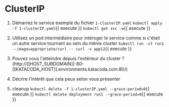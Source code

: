 # ClusterIP

1) Démarrez le service exemple du fichier `1-clusterIP.yaml`
    `kubectl apply -f 1-clusterIP.yaml`{{ execute }}
    `kubectl get svc -w`{{ execute }}

2) Utilisez un pod intermédiaire pour intéroger le service comme si c'était un autre service tournant au sein du même cluster
    `kubectl run -it run1 --image=appropriate/curl -- curl -v app12`{{ execute }}

3) Pouvez vous l'atteindre depuis l'extérieur du cluster ?
    (http://[[HOST_SUBDOMAIN]]-80-[[KATACODA_HOST]].environments.katacoda.com:80/)

4) Décrire l'intérêt que cela peux selon vous présenter

5) cleanup
    `kubectl delete -f 1-clusterIP.yaml --grace-period=0`{{ execute }}
    `kubectl delete deployment run1 --grace-period=0`{{ execute }}
